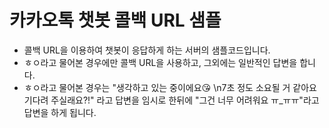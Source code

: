 # 카카오톡 챗봇 콜백 URL 샘플
- 콜백 URL을 이용하여 챗봇이 응답하게 하는 서버의 샘플코드입니다.
- ㅎㅇ라고 물어본 경우에만 콜백 URL을 사용하고, 그외에는 일반적인 답변을 합니다.
- ㅎㅇ라고 물어본 경우는 "생각하고 있는 중이에요😘 \n7초 정도 소요될 거 같아요 기다려 주실래요?!" 라고 답변을 임시로 한뒤에
"그건 너무 어려워요 ㅠ_ㅠㅠ"라고 답변을 하게 됩니다.
